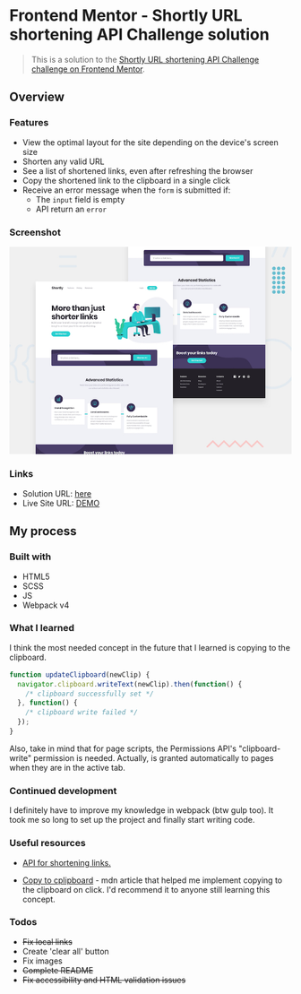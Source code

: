 # Frontend Mentor - Shortly URL shortening API Challenge solution

> This is a solution to the [Shortly URL shortening API Challenge challenge on Frontend Mentor](https://www.frontendmentor.io/challenges/url-shortening-api-landing-page-2ce3ob-G).

## Overview

### Features

- View the optimal layout for the site depending on the device's screen size
- Shorten any valid URL
- See a list of shortened links, even after refreshing the browser
- Copy the shortened link to the clipboard in a single click
- Receive an error message when the `form` is submitted if:
  - The `input` field is empty
  - API return an `error`
  

### Screenshot

![Desktop illustration](./illustrations/desktop-preview.jpg)

### Links

- Solution URL: [here](https://www.frontendmentor.io/solutions/url-shorten-landing-page-made-with-jshtmlcss-Zi1d-nNpf)
- Live Site URL: [DEMO](https://ic3top.github.io/Frontend-Mentor/url-shortening/dist/)

## My process

### Built with

- HTML5
- SCSS
- JS
- Webpack v4

### What I learned

I think the most needed concept in the future that I learned is copying to the clipboard.

```js
function updateClipboard(newClip) {
  navigator.clipboard.writeText(newClip).then(function() {
    /* clipboard successfully set */
  }, function() {
    /* clipboard write failed */
  });
}
```

Also, take in mind that for page scripts, the Permissions API's "clipboard-write" permission is needed. Actually, is granted automatically to pages when they are in the active tab.

### Continued development

I definitely have to improve my knowledge in webpack (btw gulp too). It took me so long to set up the project and finally start writing code.

### Useful resources

- [API for shortening links.](https://shrtco.de/)

- [Copy to cplipboard](https://developer.mozilla.org/en-US/docs/Mozilla/Add-ons/WebExtensions/Interact_with_the_clipboard) - mdn article that helped me implement copying to the clipboard on click. I'd recommend it to anyone still learning this concept.

### Todos
* ~~Fix local links~~
* Create 'clear all' button
* Fix images
* ~~Complete README~~
* ~~Fix accessibility and HTML validation issues~~